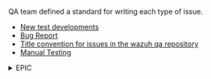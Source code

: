 QA team defined a standard for writing each type of issue.


* [New test developments](https://github.com/wazuh/wazuh-qa/wiki/Template:-New-test-developments)
* [Bug Report](https://github.com/wazuh/wazuh-qa/wiki/Template:-Bug-report) 
* [Title convention for issues in the wazuh qa repository](https://github.com/wazuh/wazuh-qa/wiki/Title-convention-for-issues-in-the-wazuh-qa-repository)
* [Manual Testing](https://github.com/wazuh/wazuh-qa/wiki/Template:-Bug-report) 

<details>
  <summary>EPIC</summary>

1. `Title`: The title must be short and descriptive.

2. `Description`: It indicates the general development to do. Each issue involved will have specific information and details.

   2.1. `PRs Involved`: List of PRs that are working on the issues contained by this Epic. It helps to follow the details.

4. `Related Issues`: In this section add the related issue numbers. Also, do not forget to Mark the Linked Issues in the sidebar and Connected Issues.

5. `Label to add`: feature/{module}, test/{type of test}, team/qa, subteam/{subteam}.

6. `Example`: [Wazuh-DB: Migration of agent-group files](https://github.com/wazuh/wazuh-qa/issues/2504)

</details>

